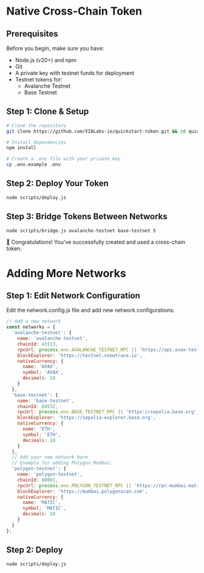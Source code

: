 # Native Cross-Chain Token
## Prerequisites

Before you begin, make sure you have:

- Node.js (v20+) and npm
- Git
- A private key with testnet funds for deployment
- Testnet tokens for:
  - Avalanche Testnet
  - Base Testnet

## Step 1: Clone & Setup

```bash
# Clone the repository
git clone https://github.com/VIALabs-io/quickstart-token.git && cd quickstart-token

# Install dependencies
npm install

# Create a .env file with your private key
cp .env.example .env
```

## Step 2: Deploy Your Token

```bash
node scripts/deploy.js
```

## Step 3: Bridge Tokens Between Networks

```bash
node scripts/bridge.js avalanche-testnet base-testnet 5
```

🎉 Congratulations! You've successfully created and used a cross-chain token.

# Adding More Networks

## Step 1: Edit Network Configuration

Edit the network.config.js file and add new network configurations:

```javascript
// Add a new network
const networks = {
  'avalanche-testnet': {
    name: 'avalanche-testnet',
    chainId: 43113,
    rpcUrl: process.env.AVALANCHE_TESTNET_RPC || 'https://api.avax-test.network/ext/bc/C/rpc',
    blockExplorer: 'https://testnet.snowtrace.io',
    nativeCurrency: {
      name: 'AVAX',
      symbol: 'AVAX',
      decimals: 18
    }
  },
  'base-testnet': {
    name: 'base-testnet',
    chainId: 84532,
    rpcUrl: process.env.BASE_TESTNET_RPC || 'https://sepolia.base.org',
    blockExplorer: 'https://sepolia-explorer.base.org',
    nativeCurrency: {
      name: 'ETH',
      symbol: 'ETH',
      decimals: 18
    }
  },
  // Add your new network here
  // Example for adding Polygon Mumbai:
  'polygon-testnet': {
    name: 'polygon-testnet',
    chainId: 80001,
    rpcUrl: process.env.POLYGON_TESTNET_RPC || 'https://rpc-mumbai.maticvigil.com',
    blockExplorer: 'https://mumbai.polygonscan.com',
    nativeCurrency: {
      name: 'MATIC',
      symbol: 'MATIC',
      decimals: 18
    }
  }
};
```

## Step 2: Deploy

```bash
node scripts/deploy.js
```

